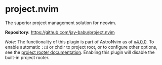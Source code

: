 # project.nvim

The superior project management solution for neovim.

**Repository:** <https://github.com/jay-babu/project.nvim>

_Note_: The functionality of this plugin is part of AstroNvim as of [v4.0.0](https://github.com/AstroNvim/AstroNvim/releases/tag/v4.0.0). To enable automatic `:cd` or chdir to project root, or to configure other options, see the [project rooter documentation](https://docs.astronvim.com/recipes/rooter/). Enabling this plugin will disable the built-in project rooter.

<!-- vim: set ft=markdown: -->